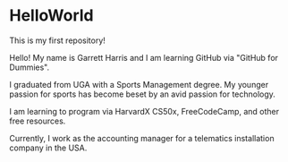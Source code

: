 # HelloWorld

This is my first repository!

Hello! My name is Garrett Harris and I am learning GitHub via "GitHub for Dummies".

I graduated from UGA with a Sports Management degree. 
My younger passion for sports has become beset by an avid passion for technology.

I am learning to program via HarvardX CS50x, FreeCodeCamp, and other free resources.

Currently, I work as the accounting manager for a telematics installation company in the USA. 
